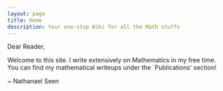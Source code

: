 ```yaml
---
layout: page
title: Home
description: Your one-stop Wiki for all the Math stuffs
---
```


Dear Reader,

Welcome to this site. I write extensively on Mathematics in my free time.
You can find my mathematical writeups under the `Publications' section!

~ Nathanael Seen
